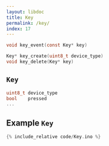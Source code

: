 ```yaml
---
layout: libdoc
title: Key
permalink: /key/
index: 17
---
```


```c
void key_event(const Key* key)

Key* key_create(uint8_t device_type)
void key_delete(Key* key)
```

## `Key`

```c
uint8_t device_type
bool    pressed
...
```

## Example `Key`

```cpp
{% include_relative code/Key.ino %}
```
